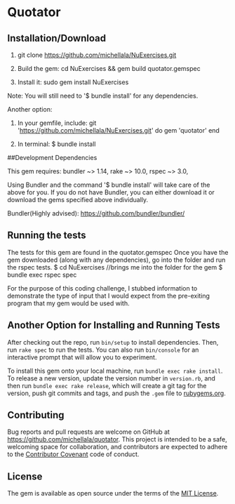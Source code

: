 # Quotator

## Installation/Download

1. git clone https://github.com/michellala/NuExercises.git

2. Build the gem:
  cd NuExercises && gem build quotator.gemspec

3. Install it:
  sudo gem install NuExercises

Note: You will still need to '$ bundle install' for any dependencies.

  Another option:

1. In your gemfile, include:
  git 'https://github.com/michellala/NuExercises.git' do
  gem 'quotator'
  end

2. In terminal:
  $ bundle install


##Development Dependencies

This gem requires:
bundler ~> 1.14,
rake ~> 10.0,
rspec ~> 3.0,

Using Bundler and the command '$ bundle install' will take care of the above for you. If you do not have Bundler, you can either download it or download the gems specified above individually.

Bundler(Highly advised):
https://github.com/bundler/bundler/



## Running the tests

The tests for this gem are found in the quotator.gemspec
Once you have the gem downloaded (along with any dependencies), go into the folder and run the rspec tests.
  $ cd NuExercises  //brings me into the folder for the gem
  $ bundle exec rspec spec

For the purpose of this coding challenge, I stubbed information to demonstrate the type of input that I would expect from the pre-exiting program that my gem would be used with.


## Another Option for Installing and Running Tests

After checking out the repo, run `bin/setup` to install dependencies. Then, run `rake spec` to run the tests. You can also run `bin/console` for an interactive prompt that will allow you to experiment.

To install this gem onto your local machine, run `bundle exec rake install`. To release a new version, update the version number in `version.rb`, and then run `bundle exec rake release`, which will create a git tag for the version, push git commits and tags, and push the `.gem` file to [rubygems.org](https://rubygems.org).

## Contributing

Bug reports and pull requests are welcome on GitHub at https://github.com/michellala/quotator. This project is intended to be a safe, welcoming space for collaboration, and contributors are expected to adhere to the [Contributor Covenant](http://contributor-covenant.org) code of conduct.


## License

The gem is available as open source under the terms of the [MIT License](http://opensource.org/licenses/MIT).
